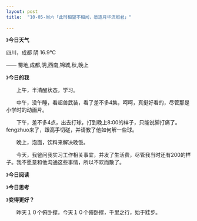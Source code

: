 ```yaml
---
layout: post
title:  "10-05-周六「此时相望不相闻，愿逐月华流照君」"
 
---
```


》**今日天气**

四川，成都 阴 16.9℃

—— 蜀地,成都,阴,西南,锦城,秋,晚上

》**今日的我**

　　上午，半清醒状态，学习。

　　中午，没午睡，看超兽武装，看了差不多4集，呵呵，真挺好看的，尽管那是小学时的动画片。

　　下午，差不多4点，出去打球，打到晚上8:00的样子，只能说脚打痛了。fengzhuo来了，跟高手切磋，并请教了他如何解一些球。

　　晚上，泡面，饮料来解决晚饭。

　　今天，我爸问我实习工作相关事宜，并发了生活费，尽管我当时还有200的样子。我不愿意和他沟通这些事情，所以不欢而散了。

》**今日阅读**



》**今日思考**



》**变得更好？**

　　昨天１０个俯卧撑，今天１０个俯卧撑，千里之行，始于跬步。
